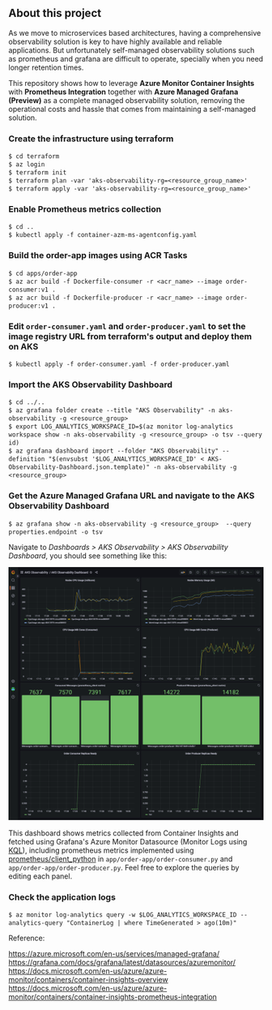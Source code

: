 ## About this project

As we move to microservices based architectures, having a comprehensive observability solution is key to have highly available and reliable applications. But unfortunately self-managed observability solutions such as prometheus and grafana are difficult to operate, specially when you need longer retention times.

This repository shows how to leverage **Azure Monitor Container Insights** with **Prometheus Integration** together with **Azure Managed Grafana (Preview)** as a complete managed observability solution, removing the operational costs and hassle that comes from maintaining a self-managed solution.

### Create the infrastructure using terraform

```
$ cd terraform
$ az login
$ terraform init
$ terraform plan -var 'aks-observability-rg=<resource_group_name>'
$ terraform apply -var 'aks-observability-rg=<resource_group_name>'
```

### Enable Prometheus metrics collection 

```
$ cd ..
$ kubectl apply -f container-azm-ms-agentconfig.yaml
```

### Build the order-app images using ACR Tasks

```
$ cd apps/order-app
$ az acr build -f Dockerfile-consumer -r <acr_name> --image order-consumer:v1 .
$ az acr build -f Dockerfile-producer -r <acr_name> --image order-producer:v1 .
```

### Edit ```order-consumer.yaml``` and ```order-producer.yaml``` to set the image registry URL from terraform's output and deploy them on AKS

```
$ kubectl apply -f order-consumer.yaml -f order-producer.yaml
```

### Import the AKS Observability Dashboard

```
$ cd ../..
$ az grafana folder create --title "AKS Observability" -n aks-observability -g <resource_group>
$ export LOG_ANALYTICS_WORKSPACE_ID=$(az monitor log-analytics workspace show -n aks-observability -g <resource_group> -o tsv --query id)
$ az grafana dashboard import --folder "AKS Observability" --definition "$(envsubst '$LOG_ANALYTICS_WORKSPACE_ID' < AKS-Observability-Dashboard.json.template)" -n aks-observability -g <resource_group>
```

### Get the Azure Managed Grafana URL and navigate to the AKS Observability Dashboard

```
$ az grafana show -n aks-observability -g <resource_group>  --query properties.endpoint -o tsv
```

Navigate to _Dashboards > AKS Observability > AKS Observability Dashboard_, you should see something like this:

![Dashboard](AKS-Observability-Dashboar.png "AKS Observability Dashboard")

This dashboard shows metrics collected from Container Insights and fetched using Grafana's Azure Monitor Datasource (Monitor Logs using [KQL](https://docs.microsoft.com/en-us/azure/data-explorer/kusto/query/tutorial?pivots=azuremonitor)), including prometheus metrics implemented using [prometheus/client_python](https://github.com/prometheus/client_python) in ```app/order-app/order-consumer.py``` and ```app/order-app/order-producer.py```. Feel free to explore the queries by editing each panel.

### Check the application logs

```
$ az monitor log-analytics query -w $LOG_ANALYTICS_WORKSPACE_ID --analytics-query "ContainerLog | where TimeGenerated > ago(10m)"
```

Reference:

https://azure.microsoft.com/en-us/services/managed-grafana/
https://grafana.com/docs/grafana/latest/datasources/azuremonitor/
https://docs.microsoft.com/en-us/azure/azure-monitor/containers/container-insights-overview
https://docs.microsoft.com/en-us/azure/azure-monitor/containers/container-insights-prometheus-integration